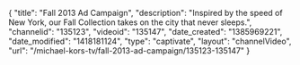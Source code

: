 {
    "title": "Fall 2013 Ad Campaign",
    "description": "Inspired by the speed of New York, our Fall Collection takes on the city that never sleeps.",
    "channelid": "135123",
    "videoid": "135147",
    "date_created": "1385969221",
    "date_modified": "1418181124",
    "type": "captivate",
    "layout": "channelVideo",
    "url": "\/michael-kors-tv\/fall-2013-ad-campaign\/135123-135147"
}